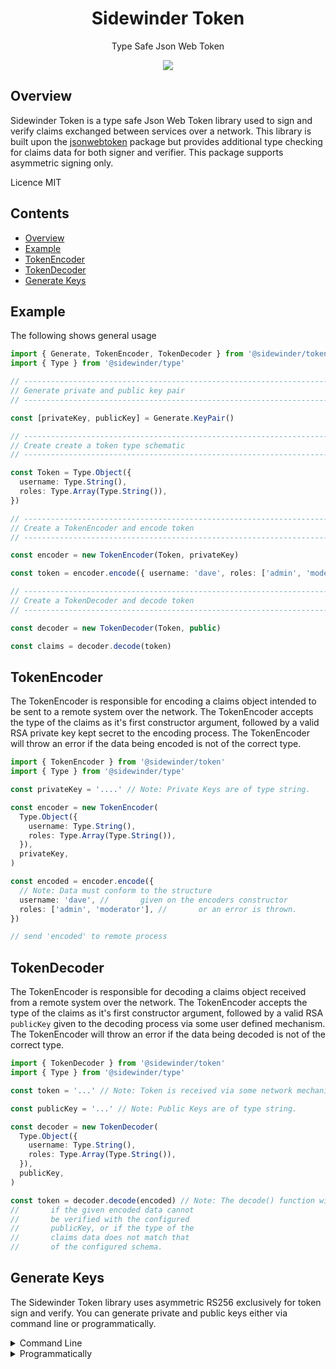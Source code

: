 <div align='center'>

<h1>Sidewinder Token</h1>

<p>Type Safe Json Web Token</p>

[<img src="https://img.shields.io/npm/v/@sidewinder/token?label=%40sidewinder%2Ftoken">](https://www.npmjs.com/package/@sidewinder/token)

</div>

## Overview

Sidewinder Token is a type safe Json Web Token library used to sign and verify claims exchanged between services over a network. This library is built upon the [jsonwebtoken](https://www.npmjs.com/package/jsonwebtoken) package but provides additional type checking for claims data for both signer and verifier. This package supports asymmetric signing only.

Licence MIT

## Contents

- [Overview](#Overview)
- [Example](#Example)
- [TokenEncoder](#TokenEncoder)
- [TokenDecoder](#TokenDecoder)
- [Generate Keys](#Generate-Keys)

## Example

The following shows general usage

```typescript
import { Generate, TokenEncoder, TokenDecoder } from '@sidewinder/token'
import { Type } from '@sidewinder/type'

// ----------------------------------------------------------------------
// Generate private and public key pair
// ----------------------------------------------------------------------

const [privateKey, publicKey] = Generate.KeyPair()

// ----------------------------------------------------------------------
// Create create a token type schematic
// ----------------------------------------------------------------------

const Token = Type.Object({
  username: Type.String(),
  roles: Type.Array(Type.String()),
})

// ----------------------------------------------------------------------
// Create a TokenEncoder and encode token
// ----------------------------------------------------------------------

const encoder = new TokenEncoder(Token, privateKey)

const token = encoder.encode({ username: 'dave', roles: ['admin', 'moderator'] })

// ----------------------------------------------------------------------
// Create a TokenDecoder and decode token
// ----------------------------------------------------------------------

const decoder = new TokenDecoder(Token, public)

const claims = decoder.decode(token)
```

## TokenEncoder

The TokenEncoder is responsible for encoding a claims object intended to be sent to a remote system over the network. The TokenEncoder accepts the type of the claims as it's first constructor argument, followed by a valid RSA private key kept secret to the encoding process. The TokenEncoder will throw an error if the data being encoded is not of the correct type.

```typescript
import { TokenEncoder } from '@sidewinder/token'
import { Type } from '@sidewinder/type'

const privateKey = '....' // Note: Private Keys are of type string.

const encoder = new TokenEncoder(
  Type.Object({
    username: Type.String(),
    roles: Type.Array(Type.String()),
  }),
  privateKey,
)

const encoded = encoder.encode({
  // Note: Data must conform to the structure
  username: 'dave', //       given on the encoders constructor
  roles: ['admin', 'moderator'], //       or an error is thrown.
})

// send 'encoded' to remote process
```

## TokenDecoder

The TokenEncoder is responsible for decoding a claims object received from a remote system over the network. The TokenEncoder accepts the type of the claims as it's first constructor argument, followed by a valid RSA `publicKey` given to the decoding process via some user defined mechanism. The TokenEncoder will throw an error if the data being decoded is not of the correct type.

```typescript
import { TokenDecoder } from '@sidewinder/token'
import { Type } from '@sidewinder/type'

const token = '...' // Note: Token is received via some network mechanism

const publicKey = '...' // Note: Public Keys are of type string.

const decoder = new TokenDecoder(
  Type.Object({
    username: Type.String(),
    roles: Type.Array(Type.String()),
  }),
  publicKey,
)

const token = decoder.decode(encoded) // Note: The decode() function will throw
//       if the given encoded data cannot
//       be verified with the configured
//       publicKey, or if the type of the
//       claims data does not match that
//       of the configured schema.
```

<a name="Generate-Keys"></a>

## Generate Keys

The Sidewinder Token library uses asymmetric RS256 exclusively for token sign and verify. You can generate private and public keys either via command line or programmatically.

<details>
  <summary>Command Line</summary>

```bash
# Generate private and public keys
$ ssh-keygen -t rsa -b 4096 -m PEM -f private.key

# Convert public key to PEM format
$ openssl rsa -in private.key -pubout -outform PEM -out public.key
```

</details>

<details>
  <summary>Programmatically</summary>

```typescript
import { Generate } from '@sidewinder/token'

const [privateKey, publicKey] = Generate.KeyPair(4096)
```

</details>
